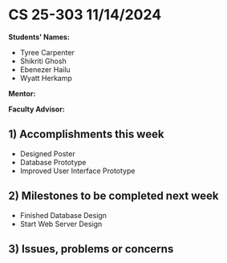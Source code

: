 # CS 25-303 11/14/2024
**Students' Names:**
- Tyree Carpenter
- Shikriti Ghosh
- Ebenezer Hailu
- Wyatt Herkamp

**Mentor:**

**Faculty Advisor:**

## 1) Accomplishments this week ##
   - Designed Poster
   - Database Prototype
   - Improved User Interface Prototype

## 2) Milestones to be completed next week ##
   - Finished Database Design
   - Start Web Server Design

## 3) Issues, problems or concerns ##





